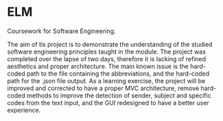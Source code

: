 # ELM
Coursework for Software Engineering.

The aim of tis project is to demonstrate the understanding of the studied software engineering principles taught in the module. The project was completed over the lapse of
two days, therefore it is lacking of refined aesthetics and proper architecture. The main known issue is the hard-coded path to the file containing the abbreviations, and 
the hard-coded path for the .json file output.
As a learning exercise, the project will be improved and corrected to have a proper MVC architecture, remove hard-coded methods to improve the detection of sender, subject and 
specific codes from the text input, and the GUI redesigned to have a better user experience.
